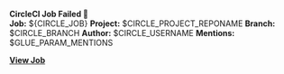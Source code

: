**CircleCI Job Failed 🔴**  
**Job:** ${CIRCLE_JOB}
**Project:** $CIRCLE_PROJECT_REPONAME
**Branch:** $CIRCLE_BRANCH
**Author:** $CIRCLE_USERNAME
**Mentions:** $GLUE_PARAM_MENTIONS

[**View Job**](${CIRCLE_BUILD_URL})